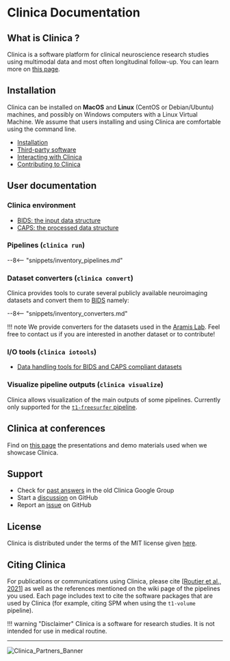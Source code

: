 <!-- markdownlint-disable MD007 -->
# Clinica Documentation

## What is Clinica ?
Clinica is a software platform for clinical neuroscience research studies using multimodal data and most often longitudinal follow-up.
You can learn more on [this page](../WhatIsClinica.md).

## Installation

Clinica can be installed on **MacOS** and **Linux** (CentOS or Debian/Ubuntu) machines,
and possibly on Windows computers with a Linux Virtual Machine.
We assume that users installing and using Clinica are comfortable using the command line.

- [Installation](/Software/Installation.md)
- [Third-party software](/Software/Third-party.md)  
- [Interacting with Clinica](/Software/InteractingWithClinica.md)
- [Contributing to Clinica](/Software/contributing.md)

<!--
### Installing Clinica using Docker
Another way to install Clinica is to use [Docker](https://www.docker.com/what-docker).
The installation procedure of the Clinica Docker image, which contains everything required to launch any pipeline of Clinica, is explained [here](https://gitlab.inria.fr/aramis/clinica_docker).
-->

<!--
### Using Clinica on the ICM cluster
ICM members are encouraged to use the version of Clinica available on the cluster.
Installation instructions are available [here](./ICMClusterInstallation).
-->

## User documentation

### Clinica environment

- [BIDS: the input data structure](../BIDS.md)
- [CAPS: the processed data structure](../CAPS/Introduction.md)

### Pipelines (`clinica run`)

--8<-- "snippets/inventory_pipelines.md"

### Dataset converters (`clinica convert`)

Clinica provides tools to curate several publicly available neuroimaging datasets and convert them to [BIDS](BIDS) namely:

--8<-- "snippets/inventory_converters.md"

!!! note
    We provide converters for the datasets used in the [Aramis Lab](http://www.aramislab.fr/).
    Feel free to contact us if you are interested in another dataset or to contribute!

### I/O tools (`clinica iotools`)

- [Data handling tools for BIDS and CAPS compliant datasets](../IO)

### Visualize pipeline outputs (`clinica visualize`)

Clinica allows visualization of the main outputs of some pipelines.
Currently only supported for the [`t1-freesurfer` pipeline](../Pipelines/T1_FreeSurfer).

## Clinica at conferences

Find on [this page](../ClinicaConferences) the presentations and demo materials used when we showcase Clinica.

## Support

- Check for [past answers](https://groups.google.com/forum/#!forum/clinica-user) in the old Clinica Google Group
- Start a [discussion](https://github.com/aramis-lab/clinica/discussions) on GitHub
- Report an [issue](https://github.com/aramis-lab/clinica/issues) on GitHub

## License

Clinica is distributed under the terms of the MIT license given
[here](https://github.com/aramis-lab/clinica/blob/dev/LICENSE.txt).

## Citing Clinica

For publications or communications using Clinica, please cite
[[Routier et al., 2021](https://doi.org/10.3389/fninf.2021.689675)]
as well as the references mentioned on the wiki page of the pipelines you used.
Each page includes text to cite the software packages that are used by Clinica
(for example, citing SPM when using the `t1-volume` pipeline).

!!! warning "Disclaimer"
    Clinica is a software for research studies.
    It is not intended for use in medical routine.

---

![Clinica_Partners_Banner](../img/Clinica_Partners_Banner.png)
